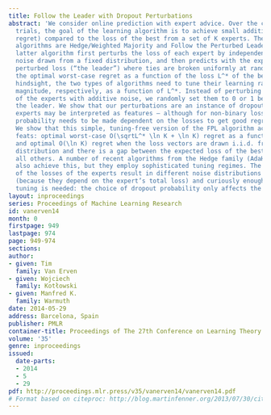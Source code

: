 ```yaml
---
title: Follow the Leader with Dropout Perturbations
abstract: 'We consider online prediction with expert advice. Over the course of many
  trials, the goal of the learning algorithm is to achieve small additional loss (i.e.
  regret) compared to the loss of the best from a set of K experts. The two most popular
  algorithms are Hedge/Weighted Majority and Follow the Perturbed Leader (FPL). The
  latter algorithm first perturbs the loss of each expert by independent additive
  noise drawn from a fixed distribution, and then predicts with the expert of minimum
  perturbed loss (“the leader”) where ties are broken uniformly at random. To achieve
  the optimal worst-case regret as a function of the loss L^* of the best expert in
  hindsight, the two types of algorithms need to tune their learning rate or noise
  magnitude, respectively, as a function of L^*. Instead of perturbing the losses
  of the experts with additive noise, we randomly set them to 0 or 1 before selecting
  the leader. We show that our perturbations are an instance of dropout — because
  experts may be interpreted as features — although for non-binary losses the dropout
  probability needs to be made dependent on the losses to get good regret bounds.
  We show that this simple, tuning-free version of the FPL algorithm achieves two
  feats: optimal worst-case O(\sqrtL^* \ln K + \ln K) regret as a function of L^*,
  and optimal O(\ln K) regret when the loss vectors are drawn i.i.d. from a fixed
  distribution and there is a gap between the expected loss of the best expert and
  all others. A number of recent algorithms from the Hedge family (AdaHedge and FlipFlop)
  also achieve this, but they employ sophisticated tuning regimes. The dropout perturbation
  of the losses of the experts result in different noise distributions for each expert
  (because they depend on the expert’s total loss) and curiously enough no additional
  tuning is needed: the choice of dropout probability only affects the constants.'
layout: inproceedings
series: Proceedings of Machine Learning Research
id: vanerven14
month: 0
firstpage: 949
lastpage: 974
page: 949-974
sections: 
author:
- given: Tim
  family: Van Erven
- given: Wojciech
  family: Kotłowski
- given: Manfred K.
  family: Warmuth
date: 2014-05-29
address: Barcelona, Spain
publisher: PMLR
container-title: Proceedings of The 27th Conference on Learning Theory
volume: '35'
genre: inproceedings
issued:
  date-parts:
  - 2014
  - 5
  - 29
pdf: http://proceedings.mlr.press/v35/vanerven14/vanerven14.pdf
# Format based on citeproc: http://blog.martinfenner.org/2013/07/30/citeproc-yaml-for-bibliographies/
---
```

